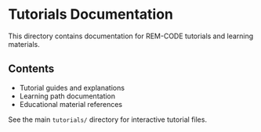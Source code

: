 # Tutorials Documentation

This directory contains documentation for REM-CODE tutorials and learning materials.

## Contents

- Tutorial guides and explanations
- Learning path documentation
- Educational material references

See the main `tutorials/` directory for interactive tutorial files.